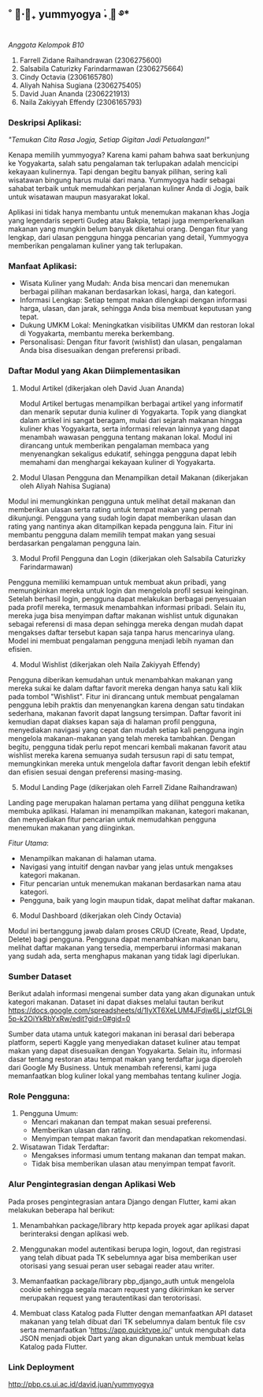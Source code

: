 ## ˚ 🥟⋅🥡₊ yummyogya   ࣪˖ ִֶ🍛 ࿔*

*Anggota Kelompok B10*

1. Farrell Zidane Raihandrawan (2306275600) 
2. Salsabila Caturizky Farindarmawan (2306275664)
3. Cindy Octavia (2306165780)
4. Aliyah Nahisa Sugiana (2306275405)
5. David Juan Ananda (2306221913)
6. Naila Zakiyyah Effendy (2306165793)


### Deskripsi Aplikasi:
*"Temukan Cita Rasa Jogja, Setiap Gigitan Jadi Petualangan!"*

Kenapa memilih yummyogya? Karena kami paham bahwa saat berkunjung ke Yogyakarta, salah satu pengalaman tak terlupakan adalah mencicipi kekayaan kulinernya. Tapi dengan begitu banyak pilihan, sering kali wisatawan bingung harus mulai dari mana. Yummyogya hadir sebagai sahabat terbaik untuk memudahkan perjalanan kuliner Anda di Jogja, baik untuk wisatawan maupun masyarakat lokal.


Aplikasi ini tidak hanya membantu untuk menemukan makanan khas Jogja yang legendaris seperti Gudeg atau Bakpia, tetapi juga memperkenalkan makanan yang mungkin belum banyak diketahui orang. Dengan fitur yang lengkap, dari ulasan pengguna hingga pencarian yang detail, Yummyogya memberikan pengalaman kuliner yang tak terlupakan.


### Manfaat Aplikasi:
- Wisata Kuliner yang Mudah: Anda bisa mencari dan menemukan berbagai pilihan makanan berdasarkan lokasi, harga, dan kategori.
- Informasi Lengkap: Setiap tempat makan dilengkapi dengan informasi harga, ulasan, dan jarak, sehingga Anda bisa membuat keputusan yang tepat.
- Dukung UMKM Lokal: Meningkatkan visibilitas UMKM dan restoran lokal di Yogyakarta, membantu mereka berkembang.
- Personalisasi: Dengan fitur favorit (wishlist) dan ulasan, pengalaman Anda bisa disesuaikan dengan preferensi pribadi.


### Daftar Modul yang Akan Diimplementasikan
1. Modul Artikel (dikerjakan oleh David Juan Ananda)

    Modul Artikel bertugas menampilkan berbagai artikel yang informatif dan menarik seputar dunia kuliner di Yogyakarta. Topik yang diangkat dalam artikel ini sangat beragam, mulai dari sejarah makanan hingga kuliner khas Yogyakarta, serta informasi relevan lainnya yang dapat menambah wawasan pengguna tentang makanan lokal. Modul ini dirancang untuk memberikan pengalaman membaca yang menyenangkan sekaligus edukatif, sehingga pengguna dapat lebih memahami dan menghargai kekayaan kuliner di Yogyakarta.


2. Modul Ulasan Pengguna dan Menampilkan detail Makanan (dikerjakan oleh Aliyah Nahisa Sugiana)

Modul ini memungkinkan pengguna untuk melihat detail makanan dan memberikan ulasan serta rating untuk tempat makan yang pernah dikunjungi. Pengguna yang sudah login dapat memberikan ulasan dan rating yang nantinya akan ditampilkan kepada pengguna lain. Fitur ini membantu pengguna dalam memilih tempat makan yang sesuai berdasarkan pengalaman pengguna lain.

3. Modul Profil Pengguna dan Login (dikerjakan oleh Salsabila Caturizky Farindarmawan)

Pengguna memiliki kemampuan untuk membuat akun pribadi, yang memungkinkan mereka untuk login dan mengelola profil sesuai keinginan. Setelah berhasil login, pengguna dapat melakukan berbagai penyesuaian pada profil mereka, termasuk menambahkan informasi pribadi. Selain itu, mereka juga bisa menyimpan daftar makanan wishlist untuk digunakan sebagai referensi di masa depan sehingga mereka dengan mudah dapat mengakses daftar tersebut kapan saja tanpa harus mencarinya ulang. Model ini membuat pengalaman pengguna menjadi lebih nyaman dan efisien.

4. Modul Wishlist (dikerjakan oleh Naila Zakiyyah Effendy)

Pengguna diberikan kemudahan untuk menambahkan makanan yang mereka sukai ke dalam daftar favorit mereka dengan hanya satu kali klik pada tombol "Wishlist". Fitur ini dirancang untuk membuat pengalaman pengguna lebih praktis dan menyenangkan karena dengan satu tindakan sederhana, makanan favorit dapat langsung tersimpan. Daftar favorit ini kemudian dapat diakses kapan saja di halaman profil pengguna, menyediakan navigasi yang cepat dan mudah setiap kali pengguna ingin mengelola makanan-makanan yang telah mereka tambahkan. Dengan begitu, pengguna tidak perlu repot mencari kembali makanan favorit atau wishlist mereka karena semuanya sudah tersusun rapi di satu tempat, memungkinkan mereka untuk mengelola daftar favorit dengan lebih efektif dan efisien sesuai dengan preferensi masing-masing.

5. Modul Landing Page (dikerjakan oleh Farrell Zidane Raihandrawan)

Landing page merupakan halaman pertama yang dilihat pengguna ketika membuka aplikasi. Halaman ini menampilkan makanan, kategori makanan, dan  menyediakan fitur pencarian untuk memudahkan pengguna menemukan makanan yang diinginkan.

*Fitur Utama*:

- Menampilkan makanan di halaman utama.
- Navigasi yang intuitif dengan navbar yang jelas untuk mengakses kategori makanan.
- Fitur pencarian untuk menemukan makanan berdasarkan nama atau kategori.
- Pengguna, baik yang login maupun tidak, dapat melihat daftar makanan.

6. Modul Dashboard (dikerjakan oleh Cindy Octavia)

Modul ini bertanggung jawab dalam proses CRUD (Create, Read, Update, Delete) bagi pengguna. Pengguna dapat menambahkan makanan baru, melihat daftar makanan yang tersedia, memperbarui informasi makanan yang sudah ada, serta menghapus makanan yang tidak lagi diperlukan. 


### Sumber Dataset
Berikut adalah informasi mengenai sumber data yang akan digunakan untuk kategori makanan. Dataset ini dapat diakses melalui tautan berikut https://docs.google.com/spreadsheets/d/1IyXT6XeLUM4JFdjw6Lj_slzfGL9i5p-k2OiYkRbYxRw/edit?gid=0#gid=0


Sumber data utama untuk kategori makanan ini berasal dari beberapa platform, seperti Kaggle yang menyediakan dataset kuliner atau tempat makan yang dapat disesuaikan dengan Yogyakarta. Selain itu, informasi dasar tentang restoran atau tempat makan yang terdaftar juga diperoleh dari Google My Business. Untuk menambah referensi, kami juga memanfaatkan blog kuliner lokal yang membahas tentang kuliner Jogja.

### Role Pengguna:
1. Pengguna Umum:
    - Mencari makanan dan tempat makan sesuai preferensi.
    - Memberikan ulasan dan rating.
    - Menyimpan tempat makan favorit dan mendapatkan rekomendasi.
2. Wisatawan Tidak Terdaftar:
    - Mengakses informasi umum tentang makanan dan tempat makan.
    - Tidak bisa memberikan ulasan atau menyimpan tempat favorit.


### Alur Pengintegrasian dengan Aplikasi Web

Pada proses pengintegrasian antara Django dengan Flutter, kami akan melakukan beberapa hal berikut:

1. Menambahkan package/library http kepada proyek agar aplikasi dapat berinteraksi dengan aplikasi web.

2. Menggunakan model autentikasi berupa login, logout, dan registrasi yang telah dibuat pada TK sebelumnya agar bisa memberikan user otorisasi yang sesuai peran user sebagai reader atau writer.

3. Memanfaatkan package/library pbp_django_auth untuk mengelola cookie sehingga segala macam request yang dikirimkan ke server merupakan request yang terautentikasi dan terotorisasi.

4. Membuat class Katalog pada Flutter dengan memanfaatkan API dataset makanan yang telah dibuat dari TK sebelumnya dalam bentuk file csv serta memanfaatkan 'https://app.quicktype.io/' untuk mengubah data JSON menjadi objek Dart yang akan digunakan untuk membuat kelas Katalog pada Flutter.

### Link Deployment

http://pbp.cs.ui.ac.id/david.juan/yummyogya